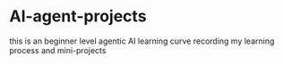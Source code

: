 # AI-agent-projects
this is an beginner level agentic AI learning curve recording my learning process and mini-projects
